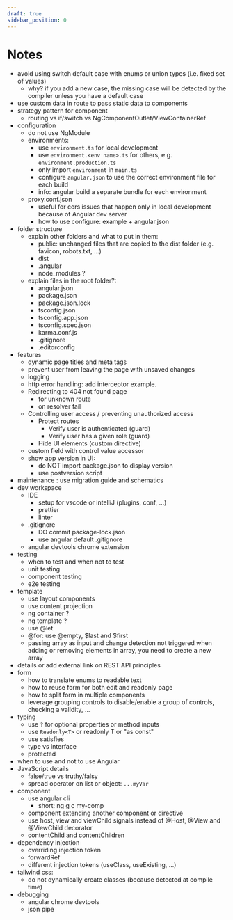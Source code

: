 ```yaml
---
draft: true
sidebar_position: 0
---
```

# Notes
- avoid using switch default case with enums or union types (i.e. fixed set of values)
    - why? if you add a new case, the missing case will be detected by the compiler unless you have a default case
- use custom data in route to pass static data to components
- strategy pattern for component
    - routing vs if/switch vs NgComponentOutlet/ViewContainerRef
- configuration
    - do not use NgModule
    - environments:
        - use `environment.ts` for local development
        - use `environment.<env name>.ts` for others, e.g. `environment.production.ts`
        - only import `environment` in `main.ts`
        - configure `angular.json` to use the correct environment file for each build
        - info: angular build a separate bundle for each environment
    - proxy.conf.json
        - useful for cors issues that happen only in local development because of Angular dev server
        - how to use configure: example + angular.json
- folder structure
    - explain other folders and what to put in them:
        - public: unchanged files that are copied to the dist folder (e.g. favicon, robots.txt, ...)
        - dist
        - .angular
        - node_modules ?
    - explain files in the root folder?:
        - angular.json
        - package.json
        - package.json.lock
        - tsconfig.json
        - tsconfig.app.json
        - tsconfig.spec.json
        - karma.conf.js
        - .gitignore
        - .editorconfig
- features 
    - dynamic page titles and meta tags
    - prevent user from leaving the page with unsaved changes
    - logging
    - http error handling: add interceptor example.
    - Redirecting to 404 not found page
        - for unknown route
        - on resolver fail
    - Controlling user access / preventing unauthorized access
        - Protect routes
            - Verify user is authenticated (guard) 
            - Verify user has a given role (guard)
        - Hide UI elements (custom directive)
    - custom field with control value accessor
    - show app version in UI:
        - do NOT import package.json to display version
        - use postversion script
- maintenance : use migration guide and schematics
- dev workspace
    - IDE
        - setup for vscode or intelliJ (plugins, conf, ...)
        - prettier
        - linter
    - .gitignore
        - DO commit package-lock.json
        - use angular default .gitignore
    - angular devtools chrome extension
- testing
    - when to test and when not to test
    - unit testing
    - component testing
    - e2e testing
- template
    - use layout components
    - use content projection
    - ng container ?
    - ng template ?
    - use @let
    - @for: use @empty, $last and $first
    - passing array as input and change detection not triggered when adding or removing elements in array, you need to create a new array
- details or add external link on REST API principles
- form
    - how to translate enums to readable text
    - how to reuse form for both edit and readonly page
    - how to split form in multiple components
    - leverage grouping controls to disable/enable a group of controls, checking a validity, ...
- typing
    - use `?` for optional properties or method inputs
    - use `Readonly<T>` or readonly T or "as const"
    - use satisfies
    - type vs interface
    - protected
- when to use and not to use Angular
- JavaScript details
    - false/true vs truthy/falsy
    - spread operator on list or object: `...myVar`
- component
    - use angular cli
        - short: ng g c my-comp
    - component extending another component or directive
    - use host, view and viewChild signals instead of @Host, @View and @ViewChild decorator
    - contentChild and contentChildren
- dependency injection
    - overriding injection token
    - forwardRef
    - different injection tokens (useClass, useExisting, ...)
- tailwind css:
    - do not dynamically create classes (because detected at compile time)
- debugging
    - angular chrome devtools
    - json pipe
